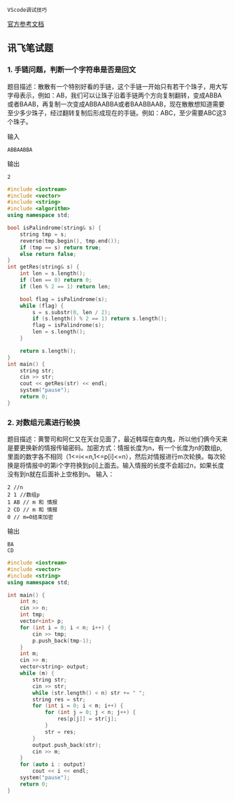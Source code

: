 `VScode调试技巧`

[官方参考文档](https://docs.microsoft.com/zh-cn/visualstudio/debugger/using-breakpoints?view=vs-2017)

## 讯飞笔试题

### 1. 手链问题，判断一个字符串是否是回文

题目描述：散散有一个特别好看的手链，这个手链一开始只有若干个珠子，用大写字母表示，例如：AB，我们可以让珠子沿着手链两个方向复制翻转，变成ABBA或者BAAB，再复制一次变成ABBAABBA或者BAABBAAB，现在散散想知道需要至少多少珠子，经过翻转复制后形成现在的手链。例如：ABC，至少需要ABC这3个珠子。

输入

```ABBAABBA```

输出

```2```

```C++
#include <iostream>
#include <vector>
#include <string>
#include <algorithm>
using namespace std;

bool isPalindrome(string& s) {
	string tmp = s;
	reverse(tmp.begin(), tmp.end());
	if (tmp == s) return true;
	else return false;
}
int getRes(string& s) {
	int len = s.length();
	if (len == 0) return 0;
	if (len % 2 == 1) return len;

	bool flag = isPalindrome(s);
	while (flag) {
		s = s.substr(0, len / 2);
		if (s.length() % 2 == 1) return s.length();
		flag = isPalindrome(s);
		len = s.length();
	}

	return s.length();
}
int main() {
	string str;
	cin >> str;
	cout << getRes(str) << endl;
	system("pause");
	return 0;
}

```
### 2. 对数组元素进行轮换
题目描述：黄警司和阿仁又在天台见面了，最近韩琛在查内鬼，所以他们俩今天来是要更换新的情报传输密码。加密方式：情报长度为n，有一个长度为n的数组p,里面的数字各不相同（1<=i<=n,1<=p[i]<=n），然后对情报进行m次轮换。每次轮换是将情报中的第i个字符换到p[i]上面去。输入情报的长度不会超过n，如果长度没有到n就在后面补上空格到n。
输入：
```
2 //n
2 1 //数组p
1 AB // m 和 情报
2 CD // m 和 情报
0 // m=0结束加密
```
输出
```
BA
CD
```

```C++
#include <iostream>
#include <vector>
#include <string>
using namespace std;

int main() {
	int n;
	cin >> n;
	int tmp;
	vector<int> p;
	for (int i = 0; i < n; i++) {
		cin >> tmp;
		p.push_back(tmp-1);
	}
	int m;
	cin >> m;
	vector<string> output;
	while (m) {
		string str;
		cin >> str;
		while (str.length() < n) str += " ";
		string res = str;
		for (int i = 0; i < m; i++) {
			for (int j = 0; j < n; j++) {
				res[p[j]] = str[j];
			}
			str = res;
		}		
		output.push_back(str);
		cin >> m;
	}
	for (auto i : output)
		cout << i << endl;
	system("pause");
	return 0;
}
```

